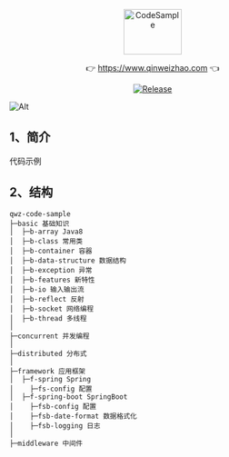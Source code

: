 <p align="center">
  <a class="logo" href="https://github.com/qinweizhao/qwz-code-sample">
    <img src="https://cdn.jsdelivr.net/gh/qinweizhao/qwz-code-sample@master/logo.png" height="80" width="45%" alt="CodeSample">
  </a>
</p>

<p align="center">
👉 <a href="https://www.qinweizhao.com">https://www.qinweizhao.com</a> 👈
</p>

<p align="center">
  <a href="https://github.com/qinweizhao/qwz-code-sample" target="_blank">
    <img src="https://img.shields.io/badge/Release-1.0.0-green" alt="Release"/>
  </a>
</p>


![Alt](https://repobeats.axiom.co/api/embed/4956f5123e9076bf13bf5b3c56d641fd43c26a9d.svg "Repobeats analytics image")

## 1、简介

代码示例

## 2、结构

```
qwz-code-sample
├─basic 基础知识
│  ├─b-array Java8 
│  ├─b-class 常用类
│  ├─b-container 容器
│  ├─b-data-structure 数据结构
│  ├─b-exception 异常
│  ├─b-features 新特性
│  ├─b-io 输入输出流
│  ├─b-reflect 反射
│  ├─b-socket 网络编程
│  ├─b-thread 多线程
│
├─concurrent 并发编程
│
├─distributed 分布式
│
├─framework 应用框架
│  ├─f-spring Spring
│    ├─fs-config 配置
│  ├─f-spring-boot SpringBoot
│    ├─fsb-config 配置
│    ├─fsb-date-format 数据格式化
│    ├─fsb-logging 日志
│ 
├─middleware 中间件
```
